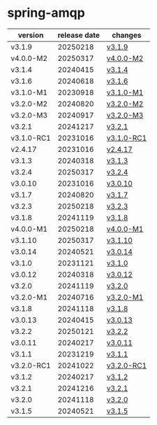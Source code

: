 # spring-amqp	


|version|release date|changes|
|---|---|---|
|v3.1.9|20250218|[v3.1.9](./v3.1.9-20250218.md)|
|v4.0.0-M2|20250317|[v4.0.0-M2](./v4.0.0-M2-20250317.md)|
|v3.1.4|20240415|[v3.1.4](./v3.1.4-20240415.md)|
|v3.1.6|20240618|[v3.1.6](./v3.1.6-20240618.md)|
|v3.1.0-M1|20230918|[v3.1.0-M1](./v3.1.0-M1-20230918.md)|
|v3.2.0-M2|20240820|[v3.2.0-M2](./v3.2.0-M2-20240820.md)|
|v3.2.0-M3|20240917|[v3.2.0-M3](./v3.2.0-M3-20240917.md)|
|v3.2.1|20241217|[v3.2.1](./v3.2.1-20241217.md)|
|v3.1.0-RC1|20231016|[v3.1.0-RC1](./v3.1.0-RC1-20231016.md)|
|v2.4.17|20231016|[v2.4.17](./v2.4.17-20231016.md)|
|v3.1.3|20240318|[v3.1.3](./v3.1.3-20240318.md)|
|v3.2.4|20250317|[v3.2.4](./v3.2.4-20250317.md)|
|v3.0.10|20231016|[v3.0.10](./v3.0.10-20231016.md)|
|v3.1.7|20240820|[v3.1.7](./v3.1.7-20240820.md)|
|v3.2.3|20250218|[v3.2.3](./v3.2.3-20250218.md)|
|v3.1.8|20241119|[v3.1.8](./v3.1.8-20241119.md)|
|v4.0.0-M1|20250218|[v4.0.0-M1](./v4.0.0-M1-20250218.md)|
|v3.1.10|20250317|[v3.1.10](./v3.1.10-20250317.md)|
|v3.0.14|20240521|[v3.0.14](./v3.0.14-20240521.md)|
|v3.1.0|20231121|[v3.1.0](./v3.1.0-20231121.md)|
|v3.0.12|20240318|[v3.0.12](./v3.0.12-20240318.md)|
|v3.2.0|20241119|[v3.2.0](./v3.2.0-20241119.md)|
|v3.2.0-M1|20240716|[v3.2.0-M1](./v3.2.0-M1-20240716.md)|
|v3.1.8|20241118|[v3.1.8](./v3.1.8-20241118.md)|
|v3.0.13|20240415|[v3.0.13](./v3.0.13-20240415.md)|
|v3.2.2|20250121|[v3.2.2](./v3.2.2-20250121.md)|
|v3.0.11|20240217|[v3.0.11](./v3.0.11-20240217.md)|
|v3.1.1|20231219|[v3.1.1](./v3.1.1-20231219.md)|
|v3.2.0-RC1|20241022|[v3.2.0-RC1](./v3.2.0-RC1-20241022.md)|
|v3.1.2|20240217|[v3.1.2](./v3.1.2-20240217.md)|
|v3.2.1|20241216|[v3.2.1](./v3.2.1-20241216.md)|
|v3.2.0|20241118|[v3.2.0](./v3.2.0-20241118.md)|
|v3.1.5|20240521|[v3.1.5](./v3.1.5-20240521.md)|
